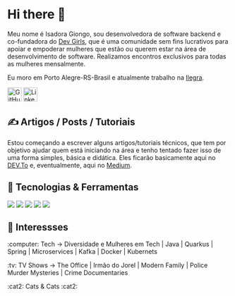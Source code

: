 # Hi there 👋

Meu nome é Isadora Giongo, sou desenvolvedora de software backend e co-fundadora do [Dev Girls](https://www.linkedin.com/company/dev-girls/), que é uma comunidade sem fins lucrativos para apoiar e empoderar mulheres que estão ou querem estar na área de desenvolvimento de software. Realizamos encontros exclusivos para todas as mulheres mensalmente.

Eu moro em Porto Alegre-RS-Brasil e atualmente trabalho na [Ilegra](https://ilegra.com/). 

<p align="left">
  <a href="https://github.com/isagiongo"><img alt="GitHub" title="GitHub" height="32" width="32" src="https://raw.githubusercontent.com/peterthehan/peterthehan/master/assets/github.svg"></a>
  <a href="https://linkedin.com/in/isadora-giongo"><img alt="LinkedIn" title="LinkedIn" height="32" width="32" src="https://raw.githubusercontent.com/peterthehan/peterthehan/master/assets/linkedin.svg"></a>
</p>

## &#x270d; Artigos / Posts / Tutoriais

Estou começando a escrever alguns artigos/tutoriais técnicos, que tem por objetivo ajudar quem está iniciando na área e tenho tentado fazer isso de uma forma simples, básica e didática. Eles ficarão basicamente aqui no [DEV.To](https://dev.to/devgirls) e, eventualmente, aqui no  [Medium](https://medium.com/@isagiongo1).

## 🔧 Tecnologias & Ferramentas
![](https://img.shields.io/badge/OS-Linux-informational?style=flat&logo=linux&logoColor=white&color=2bbc8a)
![](https://img.shields.io/badge/Code-Java-informational?style=flat&logo=java&logoColor=white&color=2bbc8a)
![](https://img.shields.io/badge/Code-Spring-informational?style=flat&logo=spring&logoColor=white&color=2bbc8a)
![](https://img.shields.io/badge/Editor-IntelliJ_IDEA-informational?style=flat&logo=intellij-idea&logoColor=white&color=2bbc8a)
![](https://img.shields.io/badge/Tools-Kafka-informational?style=flat&logo=apachekafka&logoColor=white&color=2bbc8a)

## 🔭 Interessses 
<p> :computer: Tech -> Diversidade e Mulheres em Tech | Java | Quarkus | Spring | Microservices | Kafka | Docker | Kubernets </p>
<p> :tv: TV Shows -> The Office | Irmão do Jorel | Modern Family | Police Murder Mysteries | Crime Documentaries </p>
<p> :cat2: Cats & Cats :cat2: </p>
